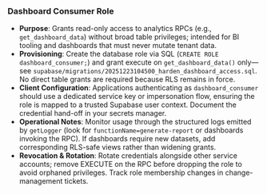 ### Dashboard Consumer Role

- **Purpose**: Grants read-only access to analytics RPCs (e.g., `get_dashboard_data`) without broad table privileges; intended for BI tooling and dashboards that must never mutate tenant data.  
- **Provisioning**: Create the database role via SQL (`CREATE ROLE dashboard_consumer;`) and grant execute on `get_dashboard_data()` only—see `supabase/migrations/20251223104500_harden_dashboard_access.sql`. No direct table grants are required because RLS remains in force.  
- **Client Configuration**: Applications authenticating as `dashboard_consumer` should use a dedicated service key or impersonation flow, ensuring the role is mapped to a trusted Supabase user context. Document the credential hand-off in your secrets manager.  
- **Operational Notes**: Monitor usage through the structured logs emitted by `getLogger` (look for `functionName=generate-report` or dashboards invoking the RPC). If dashboards require new datasets, add corresponding RLS-safe views rather than widening grants.  
- **Revocation & Rotation**: Rotate credentials alongside other service accounts; remove EXECUTE on the RPC before dropping the role to avoid orphaned privileges. Track role membership changes in change-management tickets.  
